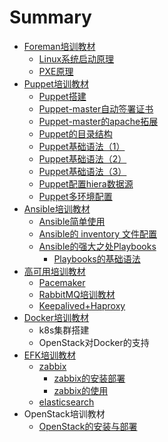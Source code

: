 # Summary

* [Foreman培训教材](puppetda-jian/foremanpei-xun-jiao-cai.md)
  * [Linux系统启动原理](puppetda-jian/foremanpei-xun-jiao-cai/linuxxi-tong-qi-dong-yuan-li.md)
  * [PXE原理](puppetda-jian/foremanpei-xun-jiao-cai/pxeyuan-li.md)
* [Puppet培训教材](puppetda-jian/puppetpei-xun-jiao-cai.md)
  * [Puppet搭建](README.md)
  * [Puppet-master自动签署证书](puppetda-jian/puppet-masterzi-dong-qian-shu-zheng-shu.md)
  * [Puppet-master的apache拓展](rang-puppet-yun-xing-zai-httpd-zhi-xia.md)
  * [Puppet的目录结构](puppetyu-fa/puppetde-mu-lu-jie-gou.md)
  * [Puppet基础语法（1）](puppetyu-fa.md)
  * [Puppet基础语法（2）](puppetji-chu-yu-fa-ff08-2.md)
  * [Puppet基础语法（3）](puppetji-chu-yu-fa-ff08-3.md)
  * [Puppet配置hiera数据源](puppet.md)
  * [Puppet多环境配置](ustack-puppetjia-gou.md)
* [Ansible培训教材](puppetda-jian/ansiblepei-xun-jiao-cai.md)
  * [Ansible简单使用](puppetda-jian/ansiblepei-xun-jiao-cai/ansiblejian-dan-shi-yong.md)
  * [Ansible的 inventory 文件配置](puppetda-jian/ansiblepei-xun-jiao-cai/ansiblede-inventory-wen-jian-pei-zhi.md)
  * [Ansible的强大之处Playbooks](puppetda-jian/ansiblede-qiang-da-zhi-chu-playbooks.md)
    * [Playbooks的基础语法](puppetda-jian/ansiblede-qiang-da-zhi-chu-playbooks/playbooksde-ji-chu-yu-fa.md)
* [高可用培训教材](puppetda-jian/gao-ke-yong-pei-xun-jiao-cai.md)
  * [Pacemaker](puppetda-jian/gao-ke-yong-pei-xun-jiao-cai/pacemaker.md)
  * [RabbitMQ培训教材](puppetda-jian/rabbitmqpei-xun-jiao-cai.md)
  * [Keepalived+Haproxy](puppetda-jian/gao-ke-yong-pei-xun-jiao-cai/keepalived+haproxy.md)
* [Docker培训教材](docker/docker.md)
  * k8s集群搭建
  * OpenStack对Docker的支持
* [EFK培训教材](efk/efk.md)
  * [zabbix](efk/zabbix.md)
    * [zabbix的安装部署](efk/zabbix/zabbixde-an-zhuang-bu-shu.md)
    * [zabbix的使用](efk/zabbix/zabbixde-shi-yong.md)
  * [elasticsearch](efk/elasticsearch.md)
* OpenStack培训教材
  * [OpenStack的安装与部署](puppetda-jian/openstackde-an-zhuang-yu-bu-shu.md)


